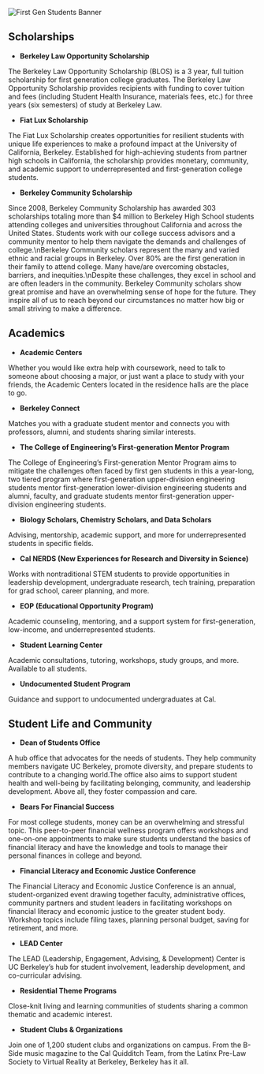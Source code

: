 ![First Gen Students Banner](https://www.universityofcalifornia.edu/sites/default/files/code-first-gen-uc-irvine.png)

## Scholarships

- **Berkeley Law Opportunity Scholarship**

The Berkeley Law Opportunity Scholarship (BLOS) is a 3 year, full tuition scholarship for first generation college graduates. The Berkeley Law Opportunity Scholarship provides recipients with funding to cover tuition and fees (including Student Health Insurance, materials fees, etc.) for three years (six semesters) of study at Berkeley Law.

- **Fiat Lux Scholarship**

The Fiat Lux Scholarship creates opportunities for resilient students with unique life experiences to make a profound impact at the University of California, Berkeley. Established for high-achieving students from partner high schools in California, the scholarship provides monetary, community, and academic support to underrepresented and first-generation college students.

- **Berkeley Community Scholarship**

Since 2008, Berkeley Community Scholarship has awarded 303 scholarships totaling more than $4 million to Berkeley High School students attending colleges and universities throughout California and across the United States. Students work with our college success advisors and a community mentor to help them navigate the demands and challenges of college.\\nBerkeley Community scholars represent the many and varied ethnic and racial groups in Berkeley. Over 80% are the first generation in their family to attend college. Many have/are overcoming obstacles, barriers, and inequities.\\nDespite these challenges, they excel in school and are often leaders in the community. Berkeley Community scholars show great promise and have an overwhelming sense of hope for the future. They inspire all of us to reach beyond our circumstances no matter how big or small striving to make a difference.

## Academics

- **Academic Centers**

Whether you would like extra help with coursework, need to talk to someone about choosing a major, or just want a place to study with your friends, the Academic Centers located in the residence halls are the place to go.

- **Berkeley Connect**

Matches you with a graduate student mentor and connects you with professors, alumni, and students sharing similar interests.

- **The College of Engineering’s First-generation Mentor Program**

The College of Engineering’s First-generation Mentor Program aims to mitigate the challenges often faced by first gen students in this a year-long, two tiered program where first-generation upper-division engineering students mentor first-generation lower-division engineering students and alumni, faculty, and graduate students mentor first-generation upper-division engineering students.

- **Biology Scholars, Chemistry Scholars, and Data Scholars**

Advising, mentorship, academic support, and more for underrepresented students in specific fields.

- **Cal NERDS (New Experiences for Research and Diversity in Science)**

Works with nontraditional STEM students to provide opportunities in leadership development, undergraduate research, tech training, preparation for grad school, career planning, and more.

- **EOP (Educational Opportunity Program)**

Academic counseling, mentoring, and a support system for first-generation, low-income, and underrepresented students.

- **Student Learning Center**

Academic consultations, tutoring, workshops, study groups, and more. Available to all students.

- **Undocumented Student Program**

Guidance and support to undocumented undergraduates at Cal.

## Student Life and Community

- **Dean of Students Office**

A hub office that advocates for the needs of students. They help community members navigate UC Berkeley, promote diversity, and prepare students to contribute to a changing world.The office also aims to support student health and well-being by facilitating belonging, community, and leadership development. Above all, they foster compassion and care.

- **Bears For Financial Success**

For most college students, money can be an overwhelming and stressful topic. This peer-to-peer financial wellness program offers workshops and one-on-one appointments to make sure students understand the basics of financial literacy and have the knowledge and tools to manage their personal finances in college and beyond.

- **Financial Literacy and Economic Justice Conference**

The Financial Literacy and Economic Justice Conference is an annual, student-organized event drawing together faculty, administrative offices, community partners and student leaders in facilitating workshops on financial literacy and economic justice to the greater student body. Workshop topics include filing taxes, planning personal budget, saving for retirement, and more.

- **LEAD Center**

The LEAD (Leadership, Engagement, Advising, & Development) Center is UC Berkeley’s hub for student involvement, leadership development, and co-curricular advising.

- **Residential Theme Programs**

Close-knit living and learning communities of students sharing a common thematic and academic interest.

- **Student Clubs & Organizations**

Join one of 1,200 student clubs and organizations on campus. From the B-Side music magazine to the Cal Quidditch Team, from the Latinx Pre-Law Society to Virtual Reality at Berkeley, Berkeley has it all.
